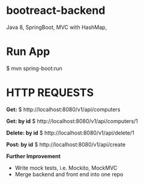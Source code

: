 # bootreact-backend

Java 8, SpringBoot, MVC with HashMap,

# Run App
$ mvn spring-boot:run


# HTTP REQUESTS


**Get:**
$ http://localhost:8080/v1/api/computers

**Get: by id**
$ http://localhost:8080/v1/api/computers/1

**Delete: by id**
$ http://localhost:8080/v1/api/delete/1

**Post: by id**
$ http://localhost:8080/v1/api/create

**Further Improvement**
- Write mock tests, i.e. Mockito, MockMVC
- Merge backend and front end into one repo




